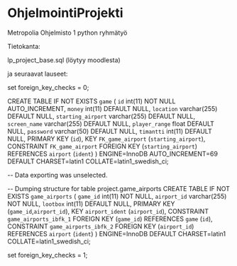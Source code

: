 # OhjelmointiProjekti
Metropolia Ohjelmisto 1 python ryhmätyö



Tietokanta:

lp_project_base.sql (löytyy moodlesta)

ja seuraavat lauseet:

set foreign_key_checks = 0;

CREATE TABLE IF NOT EXISTS `game` (
  `id` int(11) NOT NULL AUTO_INCREMENT,
  `money` int(11) DEFAULT NULL,
  `location` varchar(255) DEFAULT NULL,
  `starting_airport` varchar(255) DEFAULT NULL,
  `screen_name` varchar(255) DEFAULT NULL,
  `player_range` float DEFAULT NULL,
  `password` varchar(50) DEFAULT NULL,
  `timantti` int(11) DEFAULT NULL,
  PRIMARY KEY (`id`),
  KEY `FK_game_airport` (`starting_airport`),
  CONSTRAINT `FK_game_airport` FOREIGN KEY (`starting_airport`) REFERENCES `airport` (`ident`)
) ENGINE=InnoDB AUTO_INCREMENT=69 DEFAULT CHARSET=latin1 COLLATE=latin1_swedish_ci;

-- Data exporting was unselected.

-- Dumping structure for table project.game_airports
CREATE TABLE IF NOT EXISTS `game_airports` (
  `game_id` int(11) NOT NULL,
  `airport_id` varchar(255) NOT NULL,
  `lootbox` int(11) DEFAULT NULL,
  PRIMARY KEY (`game_id`,`airport_id`),
  KEY `airport_ident` (`airport_id`),
  CONSTRAINT `game_airports_ibfk_1` FOREIGN KEY (`game_id`) REFERENCES `game` (`id`),
  CONSTRAINT `game_airports_ibfk_2` FOREIGN KEY (`airport_id`) REFERENCES `airport` (`ident`)
) ENGINE=InnoDB DEFAULT CHARSET=latin1 COLLATE=latin1_swedish_ci;

set foreign_key_checks = 1;
